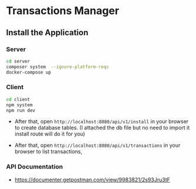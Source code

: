 # Transactions Manager

## Install the Application

### Server

```bash
cd server
composer system  --ignore-platform-reqs
docker-compose up
```

### Client

```bash
cd client
npm system
npm run dev

```

- After that, open `http://localhost:8080/api/v1/install` in your browser to create database tables. (I attached the db
  file but no need to import it install route will do it for you)

- After that, open `http://localhost:8080/api/v1/transactions` in your browser to list transactions,

### API Documentation

- https://documenter.getpostman.com/view/9983821/2s93Jru3tF
